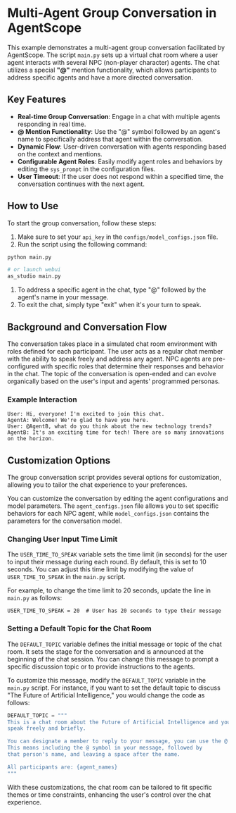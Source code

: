# Multi-Agent Group Conversation in AgentScope

This example demonstrates a multi-agent group conversation facilitated by AgentScope. The script `main.py` sets up a virtual chat room where a user agent interacts with several NPC (non-player character) agents. The chat utilizes a special **"@"** mention functionality, which allows participants to address specific agents and have a more directed conversation.

## Key Features

- **Real-time Group Conversation**: Engage in a chat with multiple agents responding in real time.
- **@ Mention Functionality**: Use the "@" symbol followed by an agent's name to specifically address that agent within the conversation.
- **Dynamic Flow**: User-driven conversation with agents responding based on the context and mentions.
- **Configurable Agent Roles**: Easily modify agent roles and behaviors by editing the `sys_prompt` in the configuration files.
- **User Timeout**: If the user does not respond within a specified time, the conversation continues with the next agent.

## How to Use

To start the group conversation, follow these steps:

1. Make sure to set your `api_key` in the `configs/model_configs.json` file.
2. Run the script using the following command:

```bash
python main.py

# or launch webui
as_studio main.py
```

1. To address a specific agent in the chat, type "@" followed by the agent's name in your message.
2. To exit the chat, simply type "exit" when it's your turn to speak.

## Background and Conversation Flow

The conversation takes place in a simulated chat room environment with roles defined for each participant. The user acts as a regular chat member with the ability to speak freely and address any agent. NPC agents are pre-configured with specific roles that determine their responses and behavior in the chat. The topic of the conversation is open-ended and can evolve organically based on the user's input and agents' programmed personas.

### Example Interaction

```
User: Hi, everyone! I'm excited to join this chat.
AgentA: Welcome! We're glad to have you here.
User: @AgentB, what do you think about the new technology trends?
AgentB: It's an exciting time for tech! There are so many innovations on the horizon.
```

## Customization Options

The group conversation script provides several options for customization, allowing you to tailor the chat experience to your preferences.

You can customize the conversation by editing the agent configurations and model parameters. The `agent_configs.json` file allows you to set specific behaviors for each NPC agent, while `model_configs.json` contains the parameters for the conversation model.

### Changing User Input Time Limit

The `USER_TIME_TO_SPEAK` variable sets the time limit (in seconds) for the user to input their message during each round. By default, this is set to 10 seconds. You can adjust this time limit by modifying the value of `USER_TIME_TO_SPEAK` in the `main.py` script.

For example, to change the time limit to 20 seconds, update the line in `main.py` as follows:

```
USER_TIME_TO_SPEAK = 20  # User has 20 seconds to type their message
```

### Setting a Default Topic for the Chat Room

The `DEFAULT_TOPIC` variable defines the initial message or topic of the chat room. It sets the stage for the conversation and is announced at the beginning of the chat session. You can change this message to prompt a specific discussion topic or to provide instructions to the agents.

To customize this message, modify the `DEFAULT_TOPIC` variable in the `main.py` script. For instance, if you want to set the default topic to discuss "The Future of Artificial Intelligence," you would change the code as follows:

```python
DEFAULT_TOPIC = """
This is a chat room about the Future of Artificial Intelligence and you can
speak freely and briefly.

You can designate a member to reply to your message, you can use the @ symbol.
This means including the @ symbol in your message, followed by
that person's name, and leaving a space after the name.

All participants are: {agent_names}
"""
```

With these customizations, the chat room can be tailored to fit specific themes or time constraints, enhancing the user's control over the chat experience.
